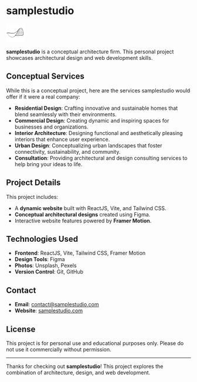 # samplestudio

<img src="/public/icons/favicon.png" alt="logo" width="50" height="50">

**samplestudio** is a conceptual architecture firm. This personal project showcases architectural design and web development skills.

## Conceptual Services

While this is a conceptual project, here are the services samplestudio would offer if it were a real company:

- **Residential Design**: Crafting innovative and sustainable homes that blend seamlessly with their environments.
- **Commercial Design**: Creating dynamic and inspiring spaces for businesses and organizations.
- **Interior Architecture**: Designing functional and aesthetically pleasing interiors that enhance user experience.
- **Urban Design**: Conceptualizing urban landscapes that foster connectivity, sustainability, and community.
- **Consultation**: Providing architectural and design consulting services to help bring your ideas to life.

## Project Details

This project includes:

- A **dynamic website** built with ReactJS, Vite, and Tailwind CSS.
- **Conceptual architectural designs** created using Figma.
- Interactive website features powered by **Framer Motion**.

## Technologies Used

- **Frontend**: ReactJS, Vite, Tailwind CSS, Framer Motion
- **Design Tools**: Figma
- **Photos**: Unsplash, Pexels
- **Version Control**: Git, GitHub

## Contact

- **Email**: [contact@samplestudio.com](mailto:contact@samplestudio.com)
- **Website**: [samplestudio.com](https://swayamsth.github.io/samplestudio/)

## License

This project is for personal use and educational purposes only. Please do not use it commercially without permission.

---

Thanks for checking out **samplestudio**! This project explores the combination of architecture, design, and web development.
